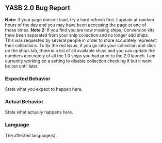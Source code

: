 ## YASB 2.0 Bug Report

**Note:** If your page doesn't load, try a hard refresh first. I update at random hours of the day and you may have been accessing the page at one of those times. 
**Note 2:** If you find you are now missing ships, Conversion kits have been separated from your ship collection and no longer add ships. This was requested by several people in order to more accurately represent their collections. 
To fix the red issue, if you go into your collection and click on the ships tab, there is a list of all available ships and you can update the numbers accurately of all the 1.0 ships you had prior to the 2.0 launch. I am currently working on a setting to disable collection checking if but it wont be out until later.


### Expected Behavior

State what you expect to happen here.

### Actual Behavior

State what actually happens here.

### Language

The affected language(s). 
